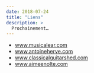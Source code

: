 ```yaml
---
date: 2018-07-24
title: "Liens"
description: >
  Prochainement…
---
```


- www.musicalear.com
- www.antoineherve.com
- www.classicalguitarshed.com
- www.aimeenolte.com
